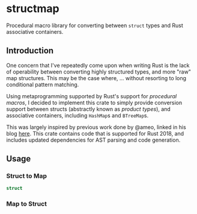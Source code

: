 # structmap

Procedural macro library for converting between `struct` types and Rust associative containers.

## Introduction

One concern that I've repeatedly come upon when writing Rust is the lack of operability between converting highly structured types, and more "raw" map structures. This may be the case where, ... without resorting to long conditional pattern matching.

Using metaprogramming supported by Rust's support for _procedural macros_, I decided to implement this crate to simply provide conversion support between structs (abstractly known as _product types_), and associative containers, including `HashMap`s and `BTreeMap`s.

This was largely inspired by previous work done by @ameo, linked in his blog [here](https://cprimozic.net/blog/writing-a-hashmap-to-struct-procedural-macro-in-rust/). This crate contains code that is supported for Rust 2018, and includes updated dependencies for AST parsing and code generation.

## Usage

### Struct to Map

```rust
struct

```

### Map to Struct
